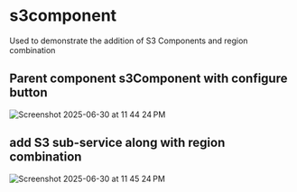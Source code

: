 # s3component
Used to demonstrate the addition of S3 Components and region combination

## Parent component s3Component with configure button

![Screenshot 2025-06-30 at 11 44 24 PM](https://github.com/user-attachments/assets/3aab81e2-344f-48dc-bbeb-41c74d788b04)

## add S3 sub-service along with region combination

![Screenshot 2025-06-30 at 11 45 24 PM](https://github.com/user-attachments/assets/39dcbb27-9458-4bbd-9e0b-dc023013ab65)


